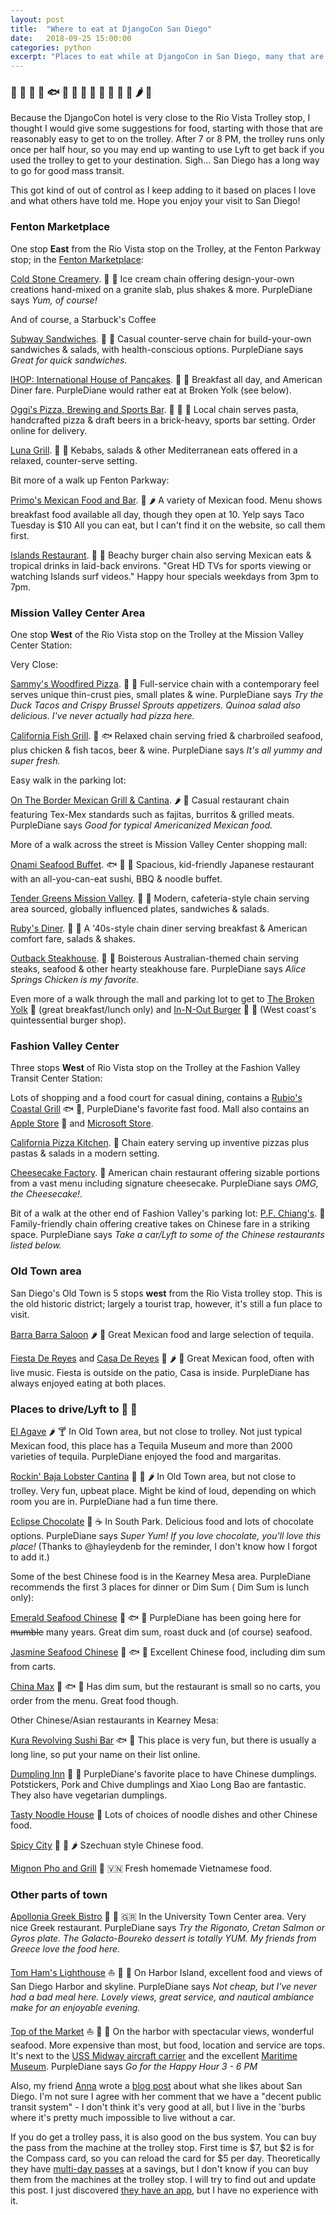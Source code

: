 ```yaml
---
layout: post
title:  "Where to eat at DjangoCon San Diego"
date:   2018-09-25 15:00:00
categories: python
excerpt: "Places to eat while at DjangoCon in San Diego, many that are close to the hotel."
---
```


### 🍴 🍔 🍕 🌮 🐟 🐂 🍤 🍦 🍺 🍨 🍹 🍗 🍰 🌶 🍣

Because the DjangoCon hotel is very close to the Rio Vista Trolley stop, I thought I would give some suggestions for food, starting with those that are reasonably easy to get to on the trolley.
After 7 or 8 PM, the trolley runs only once per half hour, so you may end up wanting to use Lyft to get back if you used the trolley to get to your destination. Sigh... San Diego has a long way to go for good mass transit.

This got kind of out of control as I keep adding to it based on places I love and what others have told me. Hope you enjoy your visit to San Diego!


### Fenton Marketplace
One stop **East** from the Rio Vista stop on the Trolley, at the Fenton Parkway stop; in the [Fenton Marketplace][fenton]:

[Cold Stone Creamery][coldstone]. 🍨 🍦 Ice cream chain offering design-your-own creations hand-mixed on a granite slab, plus shakes & more. PurpleDiane says *Yum, of course!*

And of course, a Starbuck's Coffee

[Subway Sandwiches][subway]. 🍞 🍴 Casual counter-serve chain for build-your-own sandwiches & salads, with health-conscious options. PurpleDiane says *Great for quick sandwiches.*

[IHOP: International House of Pancakes][ihop]. 🍴 🍳 Breakfast all day, and American Diner fare. PurpleDiane would rather eat at Broken Yolk (see below).

[Oggi's Pizza, Brewing and Sports Bar][oggis]. 🍕 🍺 🍝 Local chain serves pasta, handcrafted pizza & draft beers in a brick-heavy, sports bar setting. Order online for delivery.

[Luna Grill][luna]. 🍴 🍢 Kebabs, salads & other Mediterranean eats offered in a relaxed, counter-serve setting.

Bit more of a walk up Fenton Parkway:

[Primo's Mexican Food and Bar][primos]. 🌮 🌶 A variety of Mexican food. Menu shows breakfast food available all day, though they open at 10. Yelp says Taco Tuesday is $10 All you can eat, but I can't find it on the website, so call them first.

[Islands Restaurant][islands]. 🍔 🍹 Beachy burger chain also serving Mexican eats & tropical drinks in laid-back environs. "Great HD TVs for sports viewing or watching Islands surf videos." Happy hour specials weekdays from 3pm to 7pm.

### Mission Valley Center Area

One stop **West** of the Rio Vista stop on the Trolley at the Mission Valley Center Station:

Very Close:

[Sammy's Woodfired Pizza][sammys]. 🍕 🌮 Full-service chain with a contemporary feel serves unique thin-crust pies, small plates & wine. PurpleDiane says *Try the Duck Tacos and Crispy Brussel Sprouts appetizers. Quinoa salad also delicious. I've never actually had pizza here.*

[California Fish Grill][fishgrill]. 🍤 🐟 Relaxed chain serving fried & charbroiled seafood, plus chicken & fish tacos, beer & wine. PurpleDiane says *It's all yummy and super fresh.*

Easy walk in the parking lot:

[On The Border Mexican Grill & Cantina][border]. 🌶 🌮 Casual restaurant chain featuring Tex-Mex standards such as fajitas, burritos & grilled meats. PurpleDiane says *Good for typical Americanized Mexican food.*

More of a walk across the street is Mission Valley Center shopping mall:

[Onami Seafood Buffet][onami]. 🐟 🍆 🍣 Spacious, kid-friendly Japanese restaurant with an all-you-can-eat sushi, BBQ & noodle buffet.

[Tender Greens Mission Valley][greens]. 🍳 🍗 Modern, cafeteria-style chain serving area sourced, globally influenced plates, sandwiches & salads.

[Ruby's Diner][rubys]. 🍔 🍟 A '40s-style chain diner serving breakfast & American comfort fare, salads & shakes.

[Outback Steakhouse][outback]. 🍗 🐂 Boisterous Australian-themed chain serving steaks, seafood & other hearty steakhouse fare. PurpleDiane says *Alice Springs Chicken is my favorite.*

Even more of a walk through the mall and parking lot to get to [The Broken Yolk][broken] 🍳 (great breakfast/lunch only) and [In-N-Out Burger][innout] 🍔 🍟 (West coast's quintessential burger shop).

### Fashion Valley Center
Three stops **West** of Rio Vista stop on the Trolley at the Fashion Valley Transit Center Station:

Lots of shopping and a food court for casual dining, contains a [Rubio's Coastal Grill][rubios] 🐟 🌮, PurpleDiane's favorite fast food.
Mall also contains an [Apple Store][apple] 🍎 and [Microsoft Store][microsoft].

[California Pizza Kitchen][capizza]. 🍕 Chain eatery serving up inventive pizzas plus pastas & salads in a modern setting.

[Cheesecake Factory][cheesecake]. 🍰 American chain restaurant offering sizable portions from a vast menu including signature cheesecake.
PurpleDiane says *OMG, the Cheesecake!*.

Bit of a walk at the other end of Fashion Valley's parking lot:
[P.F. Chiang's][pfc]. 🍜 Family-friendly chain offering creative takes on Chinese fare in a striking space.
PurpleDiane says *Take a car/Lyft to some of the Chinese restaurants listed below.*

### Old Town area

San Diego's Old Town is 5 stops **west** from the Rio Vista trolley stop.
This is the old historic district; largely a tourist trap, however, it's still a fun place to visit.

[Barra Barra Saloon][barra] 🌶 🌮 Great Mexican food and large selection of tequila.

[Fiesta De Reyes][fiesta] and [Casa De Reyes][casa] 🌮 🌶 🌯 Great Mexican food, often with live music.
Fiesta is outside on the patio, Casa is inside.
PurpleDiane has always enjoyed eating at both places.

### Places to drive/Lyft to 🚗 🚕

[El Agave][elagave] 🌶 🍸 In Old Town area, but not close to trolley.
Not just typical Mexican food, this place has a Tequila Museum and more than 2000 varieties of tequila.
PurpleDiane enjoyed the food and margaritas.

[Rockin' Baja Lobster Cantina][rockin] 🦀 🌮 🌶 In Old Town area, but not close to trolley.
Very fun, upbeat place. Might be kind of loud, depending on which room you are in.
PurpleDiane had a fun time there.

[Eclipse Chocolate][eclipse] 🍫 ☕️ In South Park. Delicious food and lots of chocolate options.
PurpleDiane says *Super Yum! If you love chocolate, you'll love this place!*
(Thanks to @hayleydenb for the reminder, I don't know how I forgot to add it.)

Some of the best Chinese food is in the Kearney Mesa area.
PurpleDiane recommends the first 3 places for dinner or Dim Sum ( Dim Sum is lunch only):

[Emerald Seafood Chinese][emerald] 🏮 🐟 🍚 PurpleDiane has been going here for ~~mumble~~ many years.
Great dim sum, roast duck and (of course) seafood.

[Jasmine Seafood Chinese][jasmine] 🏮 🐟 🍚 Excellent Chinese food, including dim sum from carts.

[China Max][chinamax] 🏮 🐟 🍚 Has dim sum, but the restaurant is small so no carts, you order from the menu.
Great food though.

Other Chinese/Asian restaurants in Kearney Mesa:

[Kura Revolving Sushi Bar][kura] 🐟 🍣 This place is very fun, but there is usually a long line, so put your name on their list online.

[Dumpling Inn][dumpling] 🏮 🍴 PurpleDiane's favorite place to have Chinese dumplings.
Potstickers, Pork and Chive dumplings and Xiao Long Bao are fantastic.
They also have vegetarian dumplings.

[Tasty Noodle House][noodle] 🍜 Lots of choices of noodle dishes and other Chinese food.

[Spicy City][spicy] 🏮 🍚 🌶 Szechuan style Chinese food.

[Mignon Pho and Grill][mignon] 🍜 🇻🇳 Fresh homemade Vietnamese food.

### Other parts of town

[Apollonia Greek Bistro][apollonia] 🍗 🍴 🇬🇷 In the University Town Center area. Very nice Greek restaurant.
PurpleDiane says *Try the Rigonato, Cretan Salmon or Gyros plate. The Galacto-Boureko dessert is totally YUM. My friends from Greece love the food here.*

[Tom Ham's Lighthouse][tomham] ⛵️ 🍗 🍴 On Harbor Island, excellent food and views of San Diego Harbor and skyline.
PurpleDiane says *Not cheap, but I've never had a bad meal here. Lovely views, great service, and nautical ambiance make for an enjoyable evening.*

[Top of the Market][top] ⛵️ 🍗 🍴 On the harbor with spectacular views, wonderful seafood.
More expensive than most, but food, location and service are tops.
It's next to the [USS Midway aircraft carrier][midway] and the excellent [Maritime Museum][maritime].
PurpleDiane says *Go for the Happy Hour 3 - 6 PM*

Also, my friend [Anna][ossanna] wrote a [blog post][annablog] about what she likes about San Diego.
I'm not sure I agree with her comment that we have a "decent public transit system" - I don't think it's very good at all, but I live in the 'burbs where it's pretty much impossible to live without a car.

If you do get a trolley pass, it is also good on the bus system.
You can buy the pass from the machine at the trolley stop.
First time is $7, but $2 is for the Compass card, so you can reload the card for $5 per day.
Theoretically they have [multi-day passes][passes] at a savings, but I don't know if you can buy them from the machines at the trolley stop.
I will try to find out and update this post.
I just discovered [they have an app][compass], but I have no experience with it.

[apple]: https://www.apple.com/retail/fashionvalley/
[annablog]: http://anna-oz.tumblr.com/post/171736615240/san-diego-my-favorites
[apollonia]: http://www.apolloniabistro.com/
[barra]: https://barrabarrasaloon.com/
[border]: http://otbsd.com/
[broken]: https://www.thebrokenyolkcafe.com/mission-valley/
[capizza]: https://locations.cpk.com/ll/US/CA/San-Diego/7007-Friars-Rd_*-Suite-901
[casa]: https://casadereyesrestaurant.com/
[cheesecake]: http://locations.thecheesecakefactory.com/ca/san-diego-28.html
[chinamax]: http://www.chinamaxsd.com/
[coldstone]: https://www.coldstonecreamery.com/locator/index.php?brand=cs&store=20175
[compass]: https://sdmts.com/fares-passes/compass-cloud
[dumpling]: http://www.dumplinginn.com/
[eclipse]: https://www.eclipsechocolate.com/
[elagave]: http://www.elagave.com/
[emerald]: http://www.sdchinesecuisine.com/
[fenton]: https://www.google.com/maps/place/Fenton+Marketplace/@32.7800187,-117.128956,18z/data=!4m5!3m4!1s0x80d95513ca24137f:0x3a6ed86b792778c6!8m2!3d32.7813394!4d-117.12787
[fiesta]: https://www.fiestadereyes.com/
[fishgrill]: https://www.cafishgrill.com/
[greens]: https://www.tendergreens.com/locations/mission-valley

[ihop]: https://restaurants.ihop.com/ca/san-diego/829/
[innout]: http://locations.in-n-out.com/128
[islands]: https://www.islandsrestaurants.com/locations/mission-valley
[jasmine]: http://jasmineseafood.com/
[luna]: http://lunagrill.com/location/mission-valley/
[kura]: https://kurausa.com/
[maritime]: https://sdmaritime.org/
[microsoft]: https://www.microsoft.com/en-us/store/locations/ca/san-diego/fashion-valley/store-3
[midway]: https://www.midway.org/
[mignon]: http://www.mignonpho.com/
[noodle]: http://www.tastynoodlehousesandiego.com/
[oggis]: http://missionvalley.oggis.com/
[onami]: https://www.facebook.com/onamitora/
[outback]: https://www.outback.com/locations/ca/mission-valley
[pfc]: https://www.pfchangs.com/locations/us/ca/san-diego/7077-friars-rd/7200-san-diego.html
[ossanna]: https://twitter.com/OssAnna16
[passes]: https://sdmts.com/fares-passes
[primos]: http://primosmex.com/primos-mex-and-bar/
[rockin]: https://rockinbaja.com/old-town/
[rubios]: https://www.rubios.com/
[rubys]: https://www.rubys.com/locations/san-diego-mission-valley-mall/

[sammys]: http://www.sammyspizza.com/location/mission-valley/
[spicy]: http://spicycity.menutoeat.com/
[subway]: http://www.subway.com/en-us
[tomham]: https://www.tomhamslighthouse.com/
[top]: https://www.sdtopofthemarket.com/menu/
